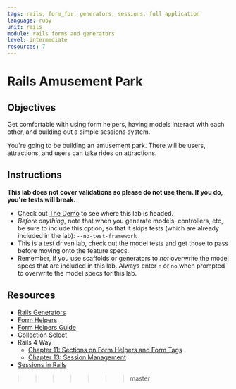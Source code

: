 ```yaml
---
tags: rails, form_for, generators, sessions, full application
language: ruby
unit: rails
module: rails forms and generators
level: intermediate
resources: 7
---
```


# Rails Amusement Park

## Objectives

Get comfortable with using form helpers, having models interact with each other, and building out a simple sessions system.

You're going to be building an amusement park. There will be users, attractions, and users can take rides on attractions.

## Instructions

**This lab does not cover validations so please do not use them. If you do, you're tests will break.**

* Check out [The Demo](http://amusement-park.herokuapp.com/) to see where this lab is headed.
* <em>Before anything</em>, note that when you generate models, controllers, etc, be sure to include this option, so that it skips tests (which are already included in the lab): `--no-test-framework`
* This is a test driven lab, check out the model tests and get those to pass before moving onto the feature specs.
* Remember, if you use scaffolds or generators to <em>not</em> overwrite the model specs that are included in this lab. Always enter `n` or `no` when prompted to overwrite the model specs for this lab.

## Resources

* [Rails Generators](http://guides.rubyonrails.org/generators.html)
* [Form Helpers](http://api.rubyonrails.org/classes/ActionView/Helpers/FormHelper.html)
* [Form Helpers Guide](http://guides.rubyonrails.org/form_helpers.html)
* [Collection Select](http://stackoverflow.com/questions/8907867/can-someone-explain-collection-select-to-me-in-clear-simple-terms)
* Rails 4 Way
  * [Chapter 11: Sections on Form Helpers and Form Tags](http://beta-library.herokuapp.com/books/the-rails-4-way#page=356)
  * [Chapter 13: Session Management](http://beta-library.herokuapp.com/books/the-rails-4-way#page=445)
* [Sessions in Rails](http://guides.rubyonrails.org/security.html#sessions)
>>>>>>> master
